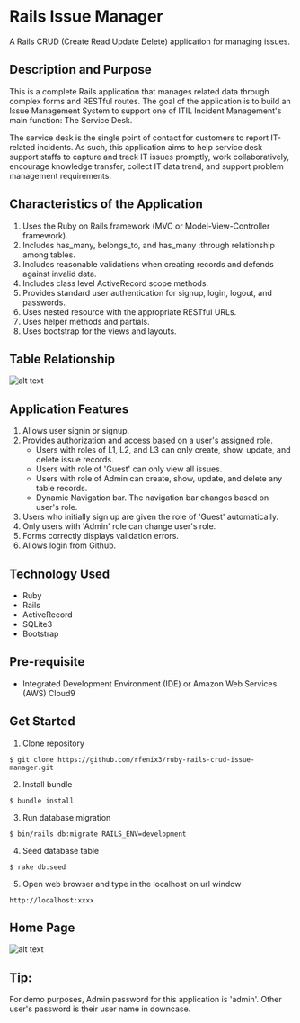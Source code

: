 # Rails Issue Manager
A Rails CRUD (Create Read Update Delete) application for managing issues.

## Description and Purpose
This is a complete Rails application that manages related data through complex forms and RESTful routes. The goal of the application is to build an Issue Management System to support one of ITIL Incident Management's main function: The Service Desk. 

The service desk is the single point of contact for customers to report IT-related incidents. As such, this application aims to help service desk support staffs to capture and track IT issues promptly, work collaboratively, encourage knowledge transfer, collect IT  data trend, and support problem management requirements.

## Characteristics of the Application
1. Uses the Ruby on Rails framework (MVC or Model-View-Controller framework).
2. Includes has_many, belongs_to, and has_many :through relationship among tables.
3. Includes reasonable validations when creating records and defends against invalid data.
4. Includes class level ActiveRecord scope methods.
5. Provides standard user authentication for signup, login, logout, and passwords. 
6. Uses nested resource with the appropriate RESTful URLs. 
7. Uses helper methods and partials. 
8. Uses bootstrap for the views and layouts.

## Table Relationship
![alt text](https://github.com/rfenix3/ruby-rails-crud-issue-manager/blob/master/app/assets/images/RubyRailsProjectTableRelationship.png "Model and Table Relationship")

## Application Features
1. Allows user signin or signup.
2. Provides authorization and access based on a user's assigned role.
   - Users with roles of L1, L2, and L3 can only create, show, update, and delete issue records.
   - Users with role of 'Guest' can only view all issues.
   - Users with role of Admin can create, show, update, and delete any table records.
   - Dynamic Navigation bar. The navigation bar changes based on user's role.  
3. Users who initially sign up are given the role of 'Guest' automatically. 
4. Only users with 'Admin' role can change user's role.
5. Forms correctly displays validation errors. 
6. Allows login from Github.

## Technology Used
* Ruby
* Rails
* ActiveRecord
* SQLite3
* Bootstrap

## Pre-requisite
* Integrated Development Environment (IDE) or Amazon Web Services (AWS) Cloud9

## Get Started
1. Clone repository
```
$ git clone https://github.com/rfenix3/ruby-rails-crud-issue-manager.git
```
2. Install bundle
```
$ bundle install
```
3. Run database migration
```
$ bin/rails db:migrate RAILS_ENV=development
```
4. Seed database table
```
$ rake db:seed
```
5. Open web browser and type in the localhost on url window
```
http://localhost:xxxx
```
## Home Page
![alt text](https://github.com/rfenix3/ruby-rails-crud-issue-manager/blob/master/app/assets/images/HomePage.png "Home Page screen shot")

## Tip:
For demo purposes, Admin password for this application is 'admin'.
Other user's password is their user name in downcase.


